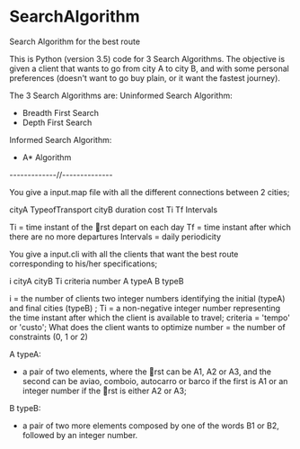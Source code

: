 # SearchAlgorithm
Search Algorithm for the best route

This is Python (version 3.5) code for 3 Search Algorithms.
The objective is given a client that wants to go from city A to city B, and with some personal preferences (doesn't want to go buy plain, or it want the fastest journey).

The 3 Search Algorithms are:
  Uninformed Search Algorithm:
  - Breadth First Search
  - Depth First Search
  
  Informed Search Algorithm:
  - A* Algorithm 

-------------//--------------

You give a input.map file with all the different connections between 2 cities;

cityA TypeofTransport cityB duration cost Ti Tf Intervals

Ti = time instant of the rst depart on each day
Tf = time instant after which there are no more departures
Intervals = daily periodicity

You give a input.cli with all the clients that want the best route corresponding to his/her specifications;

i cityA cityB Ti criteria number A typeA B typeB

i = the number of clients
two integer numbers identifying the initial (typeA) and final cities (typeB) ;
Ti = a non-negative integer number representing the time instant after which the client is available to travel;
criteria =  'tempo' or 'custo'; What does the client wants to optimize
number = the number of constraints (0, 1 or 2)

A typeA:
- a pair of two elements, where the rst can be A1, A2 or A3, and the second can be aviao, comboio, autocarro or barco if the first is A1 or an integer number if the rst is either A2 or A3;

B typeB:
- a pair of two more elements composed by one of the words B1 or B2, followed by an integer number.



